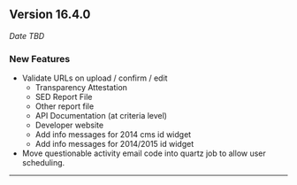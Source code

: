 
## Version 16.4.0
_Date TBD_

### New Features
* Validate URLs on upload / confirm / edit
  * Transparency Attestation
  * SED Report File
  * Other report file
  * API Documentation (at criteria level)
  * Developer website
  * Add info messages for 2014 cms id widget
  * Add info messages for 2014/2015 id widget
* Move questionable activity email code into quartz job to allow user scheduling.

---
